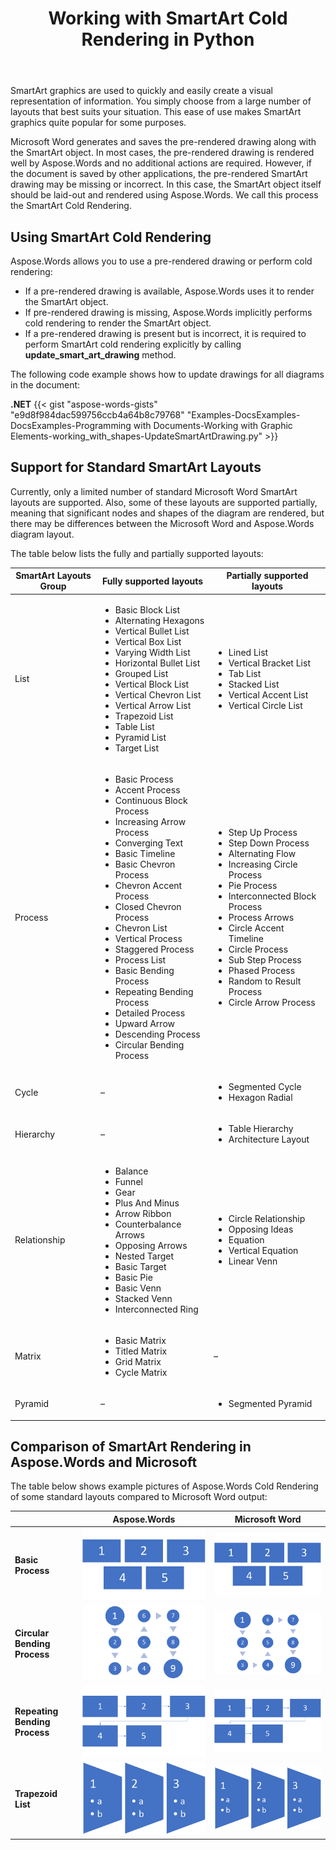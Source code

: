 ﻿---
title: Working with SmartArt Cold Rendering in Python
articleTitle: Working with SmartArt Cold Rendering
linktitle: Working with SmartArt Cold Rendering
type: docs
description: "Aspose.Words for Python via .NET performs SmartArt Cold Rendering, meaning that it lays out and renders SmartArt objects if the pre-rendered SmartArt drawing is missing or incorrect."
weight: 55
url: /python-net/working-with-smartart-cold-rendering/
aliases: [/python/working-with-smartart-cold-rendering/]
---

SmartArt graphics are used to quickly and easily create a visual representation of information. You simply choose from a large number of layouts that best suits your situation. This ease of use makes SmartArt graphics quite popular for some purposes.

Microsoft Word generates and saves the pre-rendered drawing along with the SmartArt object. In most cases, the pre-rendered drawing is rendered well by Aspose.Words and no additional actions are required. However, if the document is saved by other applications, the pre-rendered SmartArt drawing may be missing or incorrect. In this case, the SmartArt object itself should be laid-out and rendered using Aspose.Words. We call this process the SmartArt Cold Rendering.

## Using SmartArt Cold Rendering

Aspose.Words allows you to use a pre-rendered drawing or perform cold rendering:

* If a pre-rendered drawing is available, Aspose.Words uses it to render the SmartArt object.
* If pre-rendered drawing is missing, Aspose.Words implicitly performs cold rendering to render the SmartArt object.
* If a pre-rendered drawing is present but is incorrect, it is required to perform SmartArt cold rendering explicitly by calling **update_smart_art_drawing** method.

The following code example shows how to update drawings for all diagrams in the document:

**.NET**
{{< gist "aspose-words-gists" "e9d8f984dac599756ccb4a64b8c79768" "Examples-DocsExamples-DocsExamples-Programming with Documents-Working with Graphic Elements-working_with_shapes-UpdateSmartArtDrawing.py" >}}

## Support for Standard SmartArt Layouts

Currently, only a limited number of standard Microsoft Word SmartArt layouts are supported. Also, some of these layouts are supported partially, meaning that significant nodes and shapes of the diagram are rendered, but there may be differences between the Microsoft Word and Aspose.Words diagram layout.

The table below lists the fully and partially supported layouts:

| SmartArt Layouts Group | Fully supported layouts                                      | Partially supported layouts                                  |
| ---------------------- | ------------------------------------------------------------ | ------------------------------------------------------------ |
| List                   | <ul><li>Basic Block List</li><li>Alternating Hexagons</li><li>Vertical Bullet List</li><li>Vertical Box List</li><li>Varying Width List</li><li>Horizontal Bullet List</li><li>Grouped List</li><li>Vertical Block List</li><li>Vertical Chevron List</li><li>Vertical Arrow List</li><li>Trapezoid List</li><li>Table List</li><li>Pyramid List</li><li>Target List</li></ul> | <ul><li>Lined List</li><li>Vertical Bracket List</li><li>Tab List</li><li>Stacked List</li><li>Vertical Accent List</li><li>Vertical Circle List</li></ul> |
| Process                | <ul><li>Basic Process</li><li>Accent Process</li><li>Continuous Block Process</li><li>Increasing Arrow Process</li><li>Converging Text</li><li>Basic Timeline</li><li>Basic Chevron Process</li><li>Chevron Accent Process</li><li>Closed Chevron Process</li><li>Chevron List</li><li>Vertical Process</li><li>Staggered Process</li><li>Process List</li><li>Basic Bending Process</li><li>Repeating Bending Process</li><li>Detailed Process</li><li>Upward Arrow</li><li>Descending Process</li><li>Circular Bending Process</li></ul> | <ul><li>Step Up Process</li><li>Step Down Process</li><li>Alternating Flow</li><li>Increasing Circle Process</li><li>Pie Process</li><li>Interconnected Block Process</li><li>Process Arrows</li><li>Circle Accent Timeline</li><li>Circle Process</li><li>Sub Step Process</li><li>Phased Process</li><li>Random to Result Process</li><li>Circle Arrow Process</li></ul> |
| Cycle                  | –                                                            | <ul><li>Segmented Cycle</li><li>Hexagon Radial</li></ul>     |
| Hierarchy              | –                                                            | <ul><li>Table Hierarchy</li><li>Architecture Layout</li></ul> |
| Relationship           | <ul><li>Balance</li><li>Funnel</li><li>Gear</li><li>Plus And Minus</li><li>Arrow Ribbon</li><li>Counterbalance Arrows</li><li>Opposing Arrows</li><li>Nested Target</li><li>Basic Target</li><li>Basic Pie</li><li>Basic Venn</li><li>Stacked Venn</li><li>Interconnected Ring</li></ul> | <ul><li>Circle Relationship</li><li>Opposing Ideas</li><li>Equation</li><li>Vertical Equation</li><li>Linear Venn</li></ul> |
| Matrix                 | <ul><li>Basic Matrix</li><li>Titled Matrix</li><li>Grid Matrix</li><li>Cycle Matrix</li></ul> | –                                                            |
| Pyramid                | –                                                            | <ul><li>Segmented Pyramid</li></ul>                          |

## Comparison of SmartArt Rendering in Aspose.Words and Microsoft

The table below shows example pictures of Aspose.Words Cold Rendering of some standard layouts compared to Microsoft Word output:

|                               | **Aspose.Words**                                             | **Microsoft Word**                                           |
| ----------------------------- | ------------------------------------------------------------ | ------------------------------------------------------------ |
| **Basic Process**             | <img src="basic-process-aspose.png" alt="basic_process_aspose"/> | <img src="basic-process-word.png" alt="basic_process_word"/> |
| **Circular Bending Process**  | <img src="circular-bending-process-aspose.png" alt="circular_bending_process_aspose"/> | <img src="circular-bending-process-word.png" alt="circular_bending_process_word"/> |
| **Repeating Bending Process** | <img src="repearing-bending-process-aspose.png" alt="repearing_bending_process_aspose"/> | <img src="repearing-bending-process-word.png" alt="repearing_bending_process_word"/> |
| **Trapezoid List**            | <img src="trapezoid-list-aspose.png" alt="trapezoid_list_aspose"/> | <img src="trapezoid-list-word.png" alt="trapezoid_list_word"/> |
